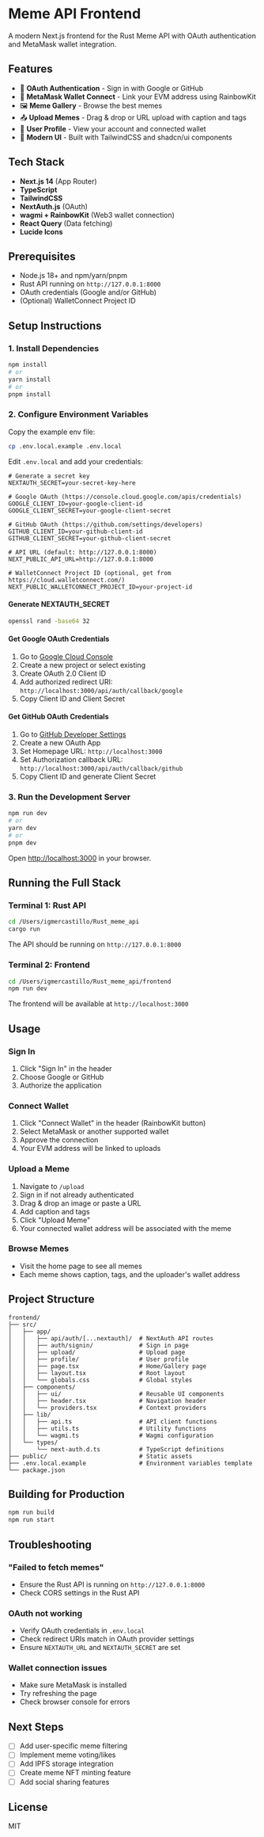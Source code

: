 # Meme API Frontend

A modern Next.js frontend for the Rust Meme API with OAuth authentication and MetaMask wallet integration.

## Features

- 🔐 **OAuth Authentication** - Sign in with Google or GitHub
- 👛 **MetaMask Wallet Connect** - Link your EVM address using RainbowKit
- 🖼️ **Meme Gallery** - Browse the best memes
- 📤 **Upload Memes** - Drag & drop or URL upload with caption and tags
- 👤 **User Profile** - View your account and connected wallet
- 🎨 **Modern UI** - Built with TailwindCSS and shadcn/ui components

## Tech Stack

- **Next.js 14** (App Router)
- **TypeScript**
- **TailwindCSS**
- **NextAuth.js** (OAuth)
- **wagmi + RainbowKit** (Web3 wallet connection)
- **React Query** (Data fetching)
- **Lucide Icons**

## Prerequisites

- Node.js 18+ and npm/yarn/pnpm
- Rust API running on `http://127.0.0.1:8000`
- OAuth credentials (Google and/or GitHub)
- (Optional) WalletConnect Project ID

## Setup Instructions

### 1. Install Dependencies

```bash
npm install
# or
yarn install
# or
pnpm install
```

### 2. Configure Environment Variables

Copy the example env file:

```bash
cp .env.local.example .env.local
```

Edit `.env.local` and add your credentials:

```env
# Generate a secret key
NEXTAUTH_SECRET=your-secret-key-here

# Google OAuth (https://console.cloud.google.com/apis/credentials)
GOOGLE_CLIENT_ID=your-google-client-id
GOOGLE_CLIENT_SECRET=your-google-client-secret

# GitHub OAuth (https://github.com/settings/developers)
GITHUB_CLIENT_ID=your-github-client-id
GITHUB_CLIENT_SECRET=your-github-client-secret

# API URL (default: http://127.0.0.1:8000)
NEXT_PUBLIC_API_URL=http://127.0.0.1:8000

# WalletConnect Project ID (optional, get from https://cloud.walletconnect.com/)
NEXT_PUBLIC_WALLETCONNECT_PROJECT_ID=your-project-id
```

#### Generate NEXTAUTH_SECRET

```bash
openssl rand -base64 32
```

#### Get Google OAuth Credentials

1. Go to [Google Cloud Console](https://console.cloud.google.com/apis/credentials)
2. Create a new project or select existing
3. Create OAuth 2.0 Client ID
4. Add authorized redirect URI: `http://localhost:3000/api/auth/callback/google`
5. Copy Client ID and Client Secret

#### Get GitHub OAuth Credentials

1. Go to [GitHub Developer Settings](https://github.com/settings/developers)
2. Create a new OAuth App
3. Set Homepage URL: `http://localhost:3000`
4. Set Authorization callback URL: `http://localhost:3000/api/auth/callback/github`
5. Copy Client ID and generate Client Secret

### 3. Run the Development Server

```bash
npm run dev
# or
yarn dev
# or
pnpm dev
```

Open [http://localhost:3000](http://localhost:3000) in your browser.

## Running the Full Stack

### Terminal 1: Rust API

```bash
cd /Users/igmercastillo/Rust_meme_api
cargo run
```

The API should be running on `http://127.0.0.1:8000`

### Terminal 2: Frontend

```bash
cd /Users/igmercastillo/Rust_meme_api/frontend
npm run dev
```

The frontend will be available at `http://localhost:3000`

## Usage

### Sign In

1. Click "Sign In" in the header
2. Choose Google or GitHub
3. Authorize the application

### Connect Wallet

1. Click "Connect Wallet" in the header (RainbowKit button)
2. Select MetaMask or another supported wallet
3. Approve the connection
4. Your EVM address will be linked to uploads

### Upload a Meme

1. Navigate to `/upload`
2. Sign in if not already authenticated
3. Drag & drop an image or paste a URL
4. Add caption and tags
5. Click "Upload Meme"
6. Your connected wallet address will be associated with the meme

### Browse Memes

- Visit the home page to see all memes
- Each meme shows caption, tags, and the uploader's wallet address

## Project Structure

```
frontend/
├── src/
│   ├── app/
│   │   ├── api/auth/[...nextauth]/  # NextAuth API routes
│   │   ├── auth/signin/             # Sign in page
│   │   ├── upload/                  # Upload page
│   │   ├── profile/                 # User profile
│   │   ├── page.tsx                 # Home/Gallery page
│   │   ├── layout.tsx               # Root layout
│   │   └── globals.css              # Global styles
│   ├── components/
│   │   ├── ui/                      # Reusable UI components
│   │   ├── header.tsx               # Navigation header
│   │   └── providers.tsx            # Context providers
│   ├── lib/
│   │   ├── api.ts                   # API client functions
│   │   ├── utils.ts                 # Utility functions
│   │   └── wagmi.ts                 # Wagmi configuration
│   └── types/
│       └── next-auth.d.ts           # TypeScript definitions
├── public/                          # Static assets
├── .env.local.example               # Environment variables template
└── package.json
```

## Building for Production

```bash
npm run build
npm run start
```

## Troubleshooting

### "Failed to fetch memes"

- Ensure the Rust API is running on `http://127.0.0.1:8000`
- Check CORS settings in the Rust API

### OAuth not working

- Verify OAuth credentials in `.env.local`
- Check redirect URIs match in OAuth provider settings
- Ensure `NEXTAUTH_URL` and `NEXTAUTH_SECRET` are set

### Wallet connection issues

- Make sure MetaMask is installed
- Try refreshing the page
- Check browser console for errors

## Next Steps

- [ ] Add user-specific meme filtering
- [ ] Implement meme voting/likes
- [ ] Add IPFS storage integration
- [ ] Create meme NFT minting feature
- [ ] Add social sharing features

## License

MIT
